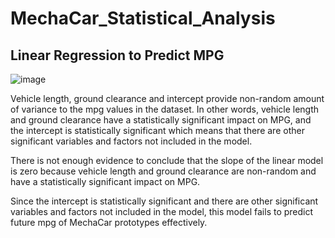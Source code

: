 # MechaCar_Statistical_Analysis

## Linear Regression to Predict MPG

![image](https://user-images.githubusercontent.com/70483866/102707854-16b42680-4264-11eb-8534-af83012810d3.png)

Vehicle length, ground clearance and intercept provide non-random amount of variance to the mpg values in the dataset. In other words, vehicle length and ground clearance have a statistically significant impact on MPG, and the intercept is statistically significant which means that there are other significant variables and factors not included in the model.

There is not enough evidence to conclude that the slope of the linear model is zero because vehicle length and ground clearance are non-random and have a statistically significant impact on MPG.

Since the intercept is statistically significant and there are other significant variables and factors not included in the model, this model fails to predict future mpg of MechaCar prototypes effectively.
